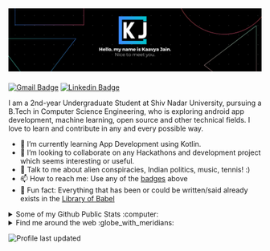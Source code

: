 ## ![kaavya jain's header](https://github.com/kaavyajain/kaavyajain/blob/main/Black%20Technology%20LinkedIn%20Banner.png)

[![Gmail Badge](https://img.shields.io/badge/-kaavkom@gmail.com-c14438?style=flat&logo=Gmail&logoColor=white)](mailto:kaavkom@gmail.com "Connect via Email")
[![Linkedin Badge](https://img.shields.io/badge/-Kaavya%20Jain-0072b1?style=flat&logo=Linkedin&logoColor=white)](https://www.linkedin.com/in/kaavya-jain/ "Connect on LinkedIn")


I am a 2nd-year Undergraduate Student at Shiv Nadar University, pursuing a B.Tech in Computer Science Engineering, who is exploring android app development, machine learning, open source and other technical fields. I love to learn and contribute in any and every possible way.

- 🌱 I’m currently learning App Development using Kotlin.
- 👯 I’m looking to collaborate on any Hackathons and development project which seems interesting or useful.
- 💬 Talk to me about alien conspiracies, Indian politics, music, tennis! :)
- 📫 How to reach me: Use any of the [badges](#hi-there-im-kaavya-) above
- 👾 Fun fact: Everything that has been or could be written/said already exists in the [Library of Babel](https://libraryofbabel.info/)

<details>
  <summary>Some of my Github Public Stats :computer:</summary>
  
  [![My Github Stats](https://github-readme-stats.vercel.app/api?username=kaavyajain&show_icons=true&title_color=fff&icon_color=79ff97&text_color=9f9f9f&bg_color=151515)](https://github.com/kaavyajain)

  ![Profile Views](https://komarev.com/ghpvc/?username=kaavyajain&color=blue)
  ----
  
</details>

<details>
  <summary>Find me around the web :globe_with_meridians:</summary>
  
[![Instagram Badge](https://img.shields.io/badge/-Instagram-C13584?style=flat&logo=Instagram&logoColor=white)](https://www.instagram.com/kaavyajain_/ "Follow on Instagram")
[![YouTube Badge](https://img.shields.io/badge/-YouTube-FF0000?style=flat&logo=YouTube&logoColor=white)](https://www.youtube.com/user/kaavkom/playlists "My YouTube playlists")
----

</details>

![Profile last updated](https://img.shields.io/github/last-commit/kaavyajain/kaavyajain?label=Last%20updated&style=flat)

<!--For future reference 
<a href="https://piraces.dev/"><img alt="Robot logo" src="https://github.com/piraces/piraces/raw/master/robot_dark.png" align="right" height="150" /></a>

- 🔭 I’m currently working on ...
- 🌱 I’m currently learning ...
- 👯 I’m looking to collaborate on ...
- 🤔 I’m looking for help with ...
- 💬 Ask me about ...
- 📫 How to reach me: ...
- 😄 Pronouns: ...
- ⚡ Fun fact: ...

[![Whatsapp Badge](https://img.shields.io/badge/-Whatsapp-4AC959?style=flat&logo=whatsapp&logoColor=white)](https://wa.me/13129754411?text=Hi!)

![visitors](https://visitor-badge.glitch.me/badge?page_id=samujjwaal.samujjwaal)
[![HitCount](http://hits.dwyl.com/samujjwaal/samujjwaal.svg)](http://hits.dwyl.com/samujjwaal/samujjwaal)
![Repo Views](https://views.whatilearened.today/views/github/samujjwaal/samujjwaal.svg?cache=remove)
<img height="20" src="https://raw.githubusercontent.com/github/explore/80688e429a7d4ef2fca1e82350fe8e3517d3494d/topics/python/python.png">
<img height="20" src="https://raw.githubusercontent.com/github/explore/80688e429a7d4ef2fca1e82350fe8e3517d3494d/topics/scala/scala.png">

![Customized Card](https://github-readme-stats.vercel.app/api/pin?username=samujjwaal&repo=UIC-search-engine&title_color=fff&icon_color=f9f9f9&text_color=9f9f9f&bg_color=151515)

<a href="https://github.com/anuraghazra/github-readme-stats">
  <img align="left" src="https://github-readme-stats.vercel.app/api?username=samujjwaal&hide=stars,commits,prs,issues,contribs&show_icons=true&title_color=fff&icon_color=79ff97&text_color=9f9f9f&bg_color=151515" />
</a>
<a href="https://github.com/anuraghazra/convoychat">
  <img align="right" src="https://github-readme-stats.vercel.app/api/top-langs/?username=samujjwaal" width="350"/>
</a>

![Top Languages](https://github-readme-stats.vercel.app/api/top-langs/?username=samujjwaal)
-->

